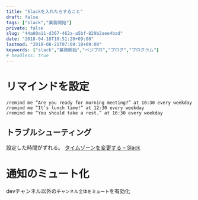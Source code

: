 ```yaml
---
title: "Slackを入れたらすること"
draft: false
tags: ["slack","業務開始"]
private: false
slug: "44a00a11-d367-462a-a5bf-829b2aee4bad"
date: "2018-04-18T10:51:20+09:00"
lastmod: "2018-08-21T07:09:18+09:00"
keywords: ["slack","業務開始","ベジプロ","プログ","プログラム"]
# headless: true
---
```


# リマインドを設定
```
/remind me “Are you ready for morning meeting?” at 10:30 every weekday
/remind me “It’s lunch time!” at 12:30 every weekday
/remind me “You should take a rest.” at 16:30 every weekday
```

## トラブルシューティング

設定した時間がずれる。
[タイムゾーンを変更する – Slack](https://get.slack.help/hc/ja/articles/219889247-%E3%82%BF%E3%82%A4%E3%83%A0%E3%82%BE%E3%83%BC%E3%83%B3%E3%82%92%E5%A4%89%E6%9B%B4%E3%81%99%E3%82%8B)

# 通知のミュート化
devチャンネル以外の`チャンネル全体をミュート`を有効化
